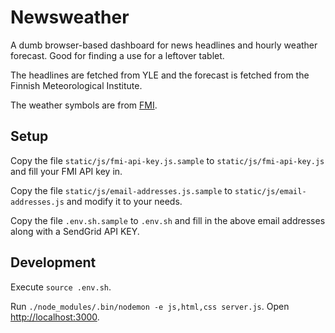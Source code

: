 Newsweather
===

A dumb browser-based dashboard for news headlines and hourly weather forecast. Good for finding a use for a leftover tablet.

The headlines are fetched from YLE and the forecast is fetched from the Finnish Meteorological Institute.

The weather symbols are from [FMI](https://github.com/fmidev/opendata-resources).

Setup
---

Copy the file `static/js/fmi-api-key.js.sample` to `static/js/fmi-api-key.js` and fill your FMI API key in.

Copy the file `static/js/email-addresses.js.sample` to `static/js/email-addresses.js` and modify it to your needs.

Copy the file `.env.sh.sample` to `.env.sh` and fill in the above email addresses along with a SendGrid API KEY.

Development
---

Execute `source .env.sh`.

Run `./node_modules/.bin/nodemon -e js,html,css server.js`. Open [http://localhost:3000](http://localhost:3000).
